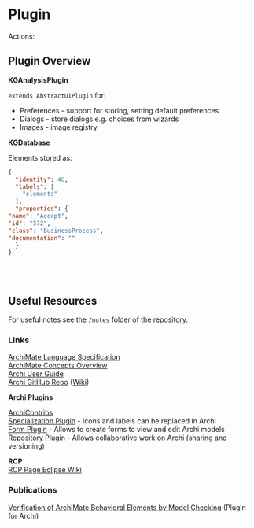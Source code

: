 # Plugin

Actions:




## Plugin Overview

<!-- TODO: -->

**KGAnalysisPlugin** 

`extends AbstractUIPlugin` for:
- Preferences - support for storing, setting default preferences  
- Dialogs - store dialogs e.g. choices from wizards
- Images - image registry 

**KGDatabase**

Elements stored as: 
```json
{
  "identity": 46,
  "labels": [
    "elements"
  ],
  "properties": {
"name": "Accept",
"id": "572",
"class": "BusinessProcess",
"documentation": ""
  }
}
```

<br>


<br>

## Useful Resources

For useful notes see the `/notes` folder of the repository.

<!-- TODO: Link notes here for quick navigation -->

### Links

[ArchiMate Language Specification](https://pubs.opengroup.org/architecture/archimate31-doc/toc.html)  
[ArchiMate Concepts Overview](https://archimate.visual-paradigm.com/category/archimate-concepts/)  
[Archi User Guide](https://www.archimatetool.com/downloads/Archi%20User%20Guide.pdf)  
[Archi GitHub Repo](https://github.com/archimatetool/archi) ([Wiki](https://github.com/archimatetool/archi/wiki))

**Archi Plugins**

[ArchiContribs](http://archi-contribs.github.io/)  
[Specialization Plugin](https://github.com/archi-contribs/specialization-plugin) - Icons and labels can be replaced in Archi  
[Form Plugin](https://github.com/archi-contribs/form-plugin) - Allows to create forms to view and edit Archi models  
[Repository Plugin](https://github.com/archimatetool/archi-modelrepository-plugin) - Allows collaborative work on Archi (sharing and versioning)


**RCP**  
[RCP Page Eclipse Wiki](http://wiki.eclipse.org/Rich_Client_Platform)

### Publications
[Verification of ArchiMate Behavioral
Elements by Model Checking](https://link.springer.com/content/pdf/10.1007/978-3-319-24369-6_11.pdf) (Plugin for Archi)

<br>
